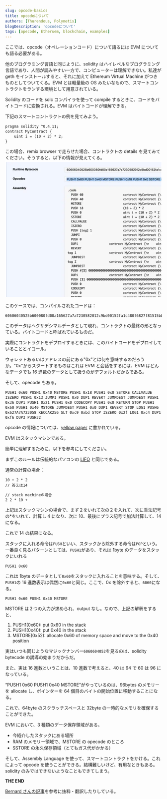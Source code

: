 ```yaml
---
slug: opcode-basics
title: opcodeについて
authors: [Thurendous, Polymetis]
blogDescription: 'opcodeについて'
tags: [opecode, Etheruem, blockchain, examples]
---
```


ここでは、opcode（オペレーションコード）について語るには EVM についても語る必要がある。

他のプログラミング言語と同じように、solidity はハイレベルなプログラミング言語であり、人間が読みやすい一方で、コンピューターは理解できない。私達が geth をインストールすると、それに加えて Ethereum Virtual Machine がつきものとしてついてくる。EVM とは軽量級の OS みたいなもので、スマートコントラクトをランする環境として用意されている。

Solidity のコードを solc コンパイラを使って compile するときに、コードをバイトコードに変換される。EVM はバイトコードが理解できる。

下記のスマートコントラクトの例を見てみよう。

```sol
pragma solidity ^0.4.11;
contract MyContract {
    uint i = (10 + 2) * 2;
}
```

この場合、remix browser で走らせた場合、コントラクトの details を見てみてください。そうすると、以下の情報が見えてくる。
![](contractdetails.png)

このケースでは、コンパイルされたコードは：

```
60606040525b600080fd00a165627a7a7230582012c9bd00152fa1c480f6827f81515bb19c3e63bf7ed9ffbb5fda0265983ac7980029
```

このデータはヘクサデシマルデータとして現れ、コントラクトの最終の形となっている。バイトコードと呼ばれているものだ。

実際にコントラクトをデプロイするときには、このバイトコードをデプロイしていることとイコール。

ウォレットあるいはアドレスの前にある"0x"とは何を意味するのだろうか。"0x"からスタートするものはこれは EVM と会話をするには、EVM はどんなデータでも 16 進数のデータとして扱うのがデフォルトだからである。

そして、opecode もある。

```
PUSH1 0x60 PUSH1 0x40 MSTORE PUSH1 0x18 PUSH1 0x0 SSTORE CALLVALUE ISZERO PUSH1 0x13 JUMPI PUSH1 0x0 DUP1 REVERT JUMPDEST JUMPDEST PUSH1 0x36 DUP1 PUSH1 0x21 PUSH1 0x0 CODECOPY PUSH1 0x0 RETURN STOP PUSH1 0x60 PUSH1 0x40 MSTORE JUMPDEST PUSH1 0x0 DUP1 REVERT STOP LOG1 PUSH6 0x627A7A723058 KECCAK256 SLT 0xc9 0xbd STOP ISZERO 0x2f LOG1 0xc4 DUP1 0xf6 DUP3 PUSH32
```

opcode の情報については、[yellow paper](http://gavwood.com/paper.pdf) に書かれている。

EVM はスタックマシンである。

簡単に理解するために、以下を参考にしてください。

まずこのルールは伝統的なパソコンの [LIFO](https://techterms.com/definition/filo) と同じである。

通常の計算の場合：

```
10 + 2 * 2
// 答えは14

```

```
// stack machineの場合
2 2 * 10 +
```

上記はスタックマシンの場合で、まず２をいれて次の２を入れて、次に乗法記号の\*をいれて、計算し 4 になり、次に 10、最後にプラス記号で加法計算して、14 になる。

これで 14 の結果になる。

スタックに入れる命令は`PUSH`といい、スタックから除外する命令は`POP`という。一番良く見るパターンとしては、`PUSH1`があり、それは 1byte のデータをスタックにいれる

```
PUSH1 0x60
```

これは 1byte のデータとして`0x60`をスタックに入れることを意味する。そして、`PUSH1`の 16 進数表示は偶然に`0x60`と同じ。ここで、0x を除外すると、`6060`になる。

```
PUSH1 0x60 PUSH1 0x40 MSTORE
```

MSTORE は２つの入力が求められ、output なし。なので、上記の解釈をすると、

1. PUSH1(0x60): put 0x60 in the stack
2. PUSH1(0x40): put 0x40 in the stack
3. MSTORE(0x52): allocate 0x60 of memory space and move to the 0x40 position

実はいつも同じようなマジックナンバー`6060604052`を見るのは、solidity bytecode の誘導の始まりだからだ。

また、実は 16 進数ということは、10 進数で考えると、40 は 64 で 60 は 96 になっている。

“PUSH1 0x60 PUSH1 0x40 MSTORE”がやっているのは、96bytes のメモリーを allocate し、ポインターを 64 個目のバイトの開始位置に移動することになる。

これで、64byte のスクラッチスペースと 32byte の一時的なメモリを確保することができた。

EVM において、3 種類のデータ保存領域がある。

-   今紹介したスタックにある場所
-   RAM のメモリー領域で、MSTORE の opecode のところ
-   SSTORE の永久保存領域（とてもガス代がかかる）

そして、Assembly Language を使って、スマートコントラクトをかける。これによって opcode を使うことができる。結構難しいけど、有用なときもある。solidity のみではできないようなこともできてしまう。

**THE END**

[Bernard さんの記事](https://medium.com/@blockchain101/solidity-bytecode-and-opcode-basics-672e9b1a88c2)を参考に抜粋・翻訳したりしている。
